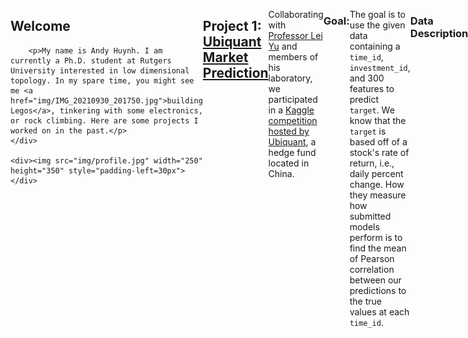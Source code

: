 <style>
.flex-container {
  display: flex;
}
</style>
<div class="flex-container">
	<div><h2>Welcome</h2>
		
		<p>My name is Andy Huynh. I am currently a Ph.D. student at Rutgers University interested in low dimensional topology. In my spare time, you might see me <a href="img/IMG_20210930_201750.jpg">building Legos</a>, tinkering with some electronics, or rock climbing. Here are some projects I worked on in the past.</p>
	</div>
	
	<div><img src="img/profile.jpg" width="250" height="350" style="padding-left=30px">
	</div>
</div> 


## Project 1: [Ubiquant Market Prediction](https://github.com/andyhuynh92/Ubiquant-Comp)

Collaborating with [Professor Lei Yu](https://alcoholstudies.rutgers.edu/people/faculty/lei-yu/) and members of his laboratory, we participated in a [Kaggle competition hosted by Ubiquant](https://www.kaggle.com/competitions/ubiquant-market-prediction), a hedge fund located in China. 

### Goal: 

The goal is to use the given data containing a `time_id`, `investment_id`, and 300 features to predict `target`. We know that the `target` is based off of a stock's rate of return, i.e., daily percent change. How they measure how submitted models perform is to find the mean of Pearson correlation between our predictions to the true values at each `time_id`. 

### Data Description: 

The data given is completely anonymized. That means
- All 300 features are anonymized. 
- Both time of the investment and the stock are anonymized. 
- The target is anonymized. 
In addition, we found out that the data has been additionally processed. In particular, fixing a value for a `time_id`, we found out that most of the time(but not all), the feature will have approximately mean 0 and standard deviation 1.

<p align="center">
	<img src="img/meanstd.png">
</p>

### Analysis:

From the public discussion boards, people were able to reverse engineer both `time_id` and `investment_id`, figuring out the real time correspondence for `time_id`, and the likely stock tickers corresponding to each `investment_id`. Using this data, we grabbed the stock data using the Yahoo! finance API and ran correlations between the stock price and the features. We discovered that the features and target are both detrended and normalized at each `time_id`, i.e., the features and target have mean 0 and standard deviation 1, making it difficult to reverse engineer the existing features and feature engineer new ones.

The competition allows us to submit two models. Our first model used LightGBM. Our second model is an ensemble of LightGBM with a deep neural network.

### Follow up, JPX Kaggle Competition(Currently ongoing and WIP)

Continuing from the Ubiquant Kaggle competition above, we decided to work on another [Kaggle competition hosted by JPX](https://www.kaggle.com/competitions/jpx-tokyo-stock-exchange-prediction), the parent company of the Tokyo stock exchange. The goal of this competition is to rank the stocks in the Tokyo stock market and get the highest competition metric, based on the [Sharpe ratio.](https://en.wikipedia.org/wiki/Sharpe_ratio)

## Project 2: [CoverMyMeds project](https://github.com/andyhuynh92/CMM-Team-Ranger)

This is a group project done during the Erdos Institute bootcamp in 2022, with 3 other team members.

### Goal:

Use the provided data for 3 goals:
1. Predict the copay of a prescribed medication 
2. Find out the formulary status of a drug(i.e., the preference of the drug as considered by insurance)
3. Provide substitutions in the case when copay is expensive or even rejected by insurance

### Data:

The data is simulated drug data(for legality reasons), with features containing date, pharmacy, diagnosis, drug, and three indicators of insurance. The data is also anonymized, as the diagnosis, drug, and insurance information do not correspond to real life objects. From here, we are also provided if insurance covered the drug, and if they did, how much the patient copay is.

### Analysis:

Initial analysis showed that insurance is 30\% more likely to reject covering a drug if the drug is a brand-name drug instead of a generic drug. From there, we know that the copay is most influenced by the drug itself and the insurance that the patient has. For drug with the most expensive copay, we found that most patients are either paying $15 or $500. Two of the three indicators of insrunace are able to separate these low paying patients from high paying patients, controlling all other factors. 

Since most of the features are categorical, we have decided to use CatBoost as our model. We also considered using random forests, but it was too slow for our purposes. Our model used two steps. We first predicted whether or not a drug will be accepted by insurance. From there, we predict the copay of the drug if it is covered by insurance. Looking at the feature importances given by CatBoost after fitting the models, we see that the important features are exactly what we found earlier, showing that this model is heading towards the right direction.

![](img/catboostfeatureimportances.png)

Additionally, we also sought to find out the formulary status of a drug. We used the conditions:
- cheapest 
- lowest rejection
- and most prescribed drug,
controlling for other factors. We found drugs that best satisfies these conditions and worst satisfied these condtions, interpolating every other possibility inbetween. This created a list of substition drugs that we can recommend. On average, this saves $20.50 by choosing the best(accoring to the conditions above) drug over a randomly chosen drug. The greatest savings we found was $241.55.

## Project 3: [Root Insurance project](https://github.com/gedwards09/Root-it)

This is a group project done during the Erdos Institute bootcamp in 2021, with 4 other team members.

### Goal:

The data contains information of customers who were presented advertisements from five insurance agencies, including the client, Root Insurance. Each insurance company "bids" for the placement of their advertisement for each customer, and the ads are shown to the customer in order from highest to lowest bidder. The customer can then choose to click any ad shown and can purchase a policy from any ad they click. The client has been using a flat \$10 bid strategy for all customers and wants to use the data collected to optimize the efficiency of customer acquisition in future. Our goal is to introduce a bidding strategy that produces the most customers per dollar, with the additional constraint of guaranteeing at least 400 customers per 10,000.

### Data:

Root Insurance provided information on 10,000 customers including their information: current insurance status (insured, uninsured, or unknown), marital status (married, single), number of drivers (one, two, or three+), and number of vehicles (one or two+); whether the customer clicked the client's as; and whether the customer ultimately purchased a policy from the client. Root Insurance used a flat \$10 bid for all of these customers, which determined the placement of the ad.

### Analysis:

We wanted to compute both expected sales and expected cost with our bids, which required us to model a price of bid to probability of sale using a probability distribution. We experimented with both a uniform distribution and an exponential distribution, eventually deciding to assume our bids follow a uniform distribution with exponential tails. This assumption allows us to model an expected cost function and expected number of policies sold. We also require(from the client) a constraint that requires the expected number of policies sold to be at least 400. 

![](img/hybriddistribution.png)

We attempted to optimize expected cost constrained to the expected number of policies sold using two methods:
- Using the SciPy package for constrained minimization,
- Performing gradient descent with a barrier function.

Analyzing the minimization, we have found out what traits are highly desired by other companies, and we bid contrary to the competitors, seeking out less desired candidates. This means that we bid higher when our competition bids low, and vice versa. 
